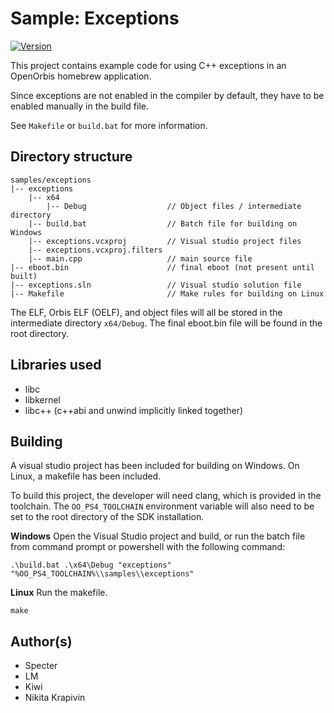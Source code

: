 # Sample: Exceptions

[![Version](https://img.shields.io/badge/Version-1.0-brightgreen.svg)](https://github.com/Cryptogenic/OpenOrbis-PS4-Toolchain)

This project contains example code for using C++ exceptions in an OpenOrbis homebrew application.

Since exceptions are not enabled in the compiler by default, they have to be enabled manually in the build file.

See `Makefile` or `build.bat` for more information.


## Directory structure
```
samples/exceptions
|-- exceptions 
    |-- x64
        |-- Debug                  // Object files / intermediate directory
    |-- build.bat                  // Batch file for building on Windows
    |-- exceptions.vcxproj         // Visual studio project files
    |-- exceptions.vcxproj.filters
    |-- main.cpp                   // main source file
|-- eboot.bin                      // final eboot (not present until built)
|-- exceptions.sln                 // Visual studio solution file
|-- Makefile                       // Make rules for building on Linux
```
The ELF, Orbis ELF (OELF), and object files will all be stored in the intermediate directory `x64/Debug`. The final eboot.bin file will be found in the root directory.



## Libraries used

- libc
- libkernel
- libc++ (c++abi and unwind implicitly linked together)



## Building

A visual studio project has been included for building on Windows. On Linux, a makefile has been included.

To build this project, the developer will need clang, which is provided in the toolchain. The `OO_PS4_TOOLCHAIN` environment variable will also need to be set to the root directory of the SDK installation.

__Windows__
Open the Visual Studio project and build, or run the batch file from command prompt or powershell with the following command:
```
.\build.bat .\x64\Debug "exceptions" "%OO_PS4_TOOLCHAIN%\\samples\\exceptions"
```

__Linux__
Run the makefile.
```
make
```



## Author(s)

- Specter
- LM
- Kiwi
- Nikita Krapivin
